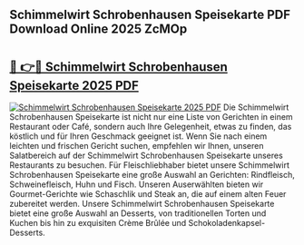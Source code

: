 ## Schimmelwirt Schrobenhausen Speisekarte PDF Download Online 2025 ZcMOp

# <h2><a href="http://gc7vvot.nevu.top/?p=Schimmelwirt+Schrobenhausen+Speisekarte">🔗 👉🔴 Schimmelwirt Schrobenhausen Speisekarte 2025 PDF</a></h2>

[![Schimmelwirt Schrobenhausen Speisekarte 2025 PDF](https://i.imgur.com/dBaPXMq.png)](http://gc7vvot.nevu.top/?p=Schimmelwirt+Schrobenhausen+Speisekarte)
Die Schimmelwirt Schrobenhausen Speisekarte ist nicht nur eine Liste von Gerichten in einem Restaurant oder Café, sondern auch Ihre Gelegenheit, etwas zu finden, das köstlich und für Ihren Geschmack geeignet ist. Wenn Sie nach einem leichten und frischen Gericht suchen, empfehlen wir Ihnen, unseren Salatbereich auf der Schimmelwirt Schrobenhausen Speisekarte unseres Restaurants zu besuchen. Für Fleischliebhaber bietet unsere Schimmelwirt Schrobenhausen Speisekarte eine große Auswahl an Gerichten: Rindfleisch, Schweinefleisch, Huhn und Fisch. Unseren Auserwählten bieten wir Gourmet-Gerichte wie Schaschlik und Steak an, die auf einem alten Feuer zubereitet werden. Unsere Schimmelwirt Schrobenhausen Speisekarte bietet eine große Auswahl an Desserts, von traditionellen Torten und Kuchen bis hin zu exquisiten Crème Brûlée und Schokoladenkapsel-Desserts.
